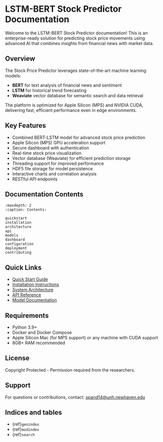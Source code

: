 # LSTM-BERT Stock Predictor Documentation

Welcome to the LSTM-BERT Stock Predictor documentation! This is an enterprise-ready solution for predicting stock price movements using advanced AI that combines insights from financial news with market data.

## Overview

The Stock Price Predictor leverages state-of-the-art machine learning models:
- **BERT** for text analysis of financial news and sentiment
- **LSTM** for historical trend forecasting
- **Weaviate** vector database for semantic search and data retrieval

The platform is optimized for Apple Silicon (MPS) and NVIDIA CUDA, delivering fast, efficient performance even in edge environments.

## Key Features

- Combined BERT-LSTM model for advanced stock price prediction
- Apple Silicon (MPS) GPU acceleration support
- Secure dashboard with authentication
- Real-time stock price visualization
- Vector database (Weaviate) for efficient prediction storage
- Threading support for improved performance
- HDF5 file storage for model persistence
- Interactive charts and correlation analysis
- RESTful API endpoints

## Documentation Contents

```{toctree}
:maxdepth: 2
:caption: Contents:

quickstart
installation
architecture
api
models
dashboard
configuration
deployment
contributing
```

## Quick Links

- [Quick Start Guide](quickstart.md)
- [Installation Instructions](installation.md)
- [System Architecture](architecture.md)
- [API Reference](api.rst)
- [Model Documentation](models.rst)

## Requirements

- Python 3.9+
- Docker and Docker Compose
- Apple Silicon Mac (for MPS support) or any machine with CUDA support
- 8GB+ RAM recommended

## License

Copyright Protected - Permission required from the researchers.

## Support

For questions or contributions, contact: spand14@unh.newhaven.edu

## Indices and tables

- {ref}`genindex`
- {ref}`modindex`
- {ref}`search`